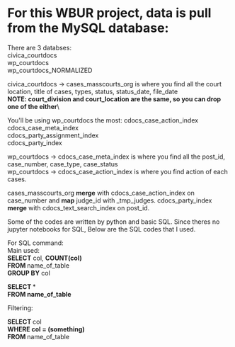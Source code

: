# For this WBUR project, data is pull from the MySQL database:
There are 3 databses:\
civica_courtdocs\
wp_courtdocs\
wp_courtdocs_NORMALIZED

civica_courtdocs -> cases_masscourts_org is where you find all the court location, title of cases, types, status, status_date, file_date\
<b>NOTE: court_division and court_location are the same, so you can drop one of the either</b>\

You'll be using wp_courtdocs the most:
cdocs_case_action_index\
cdocs_case_meta_index\
cdocs_party_assignment_index\
cdocs_party_index

wp_courtdocs -> cdocs_case_meta_index is where you find all the post_id, case_number, case_type, case_status\
wp_courtdocs -> cdocs_case_action_index is where you find action of each cases.

cases_masscourts_org <b>merge</b> with cdocs_case_action_index on case_number and <b>map</b> judge_id with _tmp_judges. 
cdocs_party_index <b>merge</b> with cdocs_text_search_index on post_id.

Some of the codes are written by python and basic SQL. Since theres no jupyter notebooks for SQL, Below are the SQL codes that I used.

For SQL command:\
Main used:\
<b>SELECT</b> col, <b>COUNT(col)</b>\
<b> FROM </b> name_of_table\
<b>GROUP BY</b> col

<b> SELECT </b> *\
<b>FROM name_of_table </b>

Filtering:

<b> SELECT </b> col\
<b>WHERE col = (something) </b>\
<b> FROM </b> name_of_table

